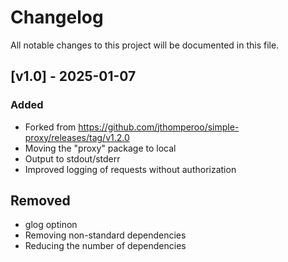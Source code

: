 # Changelog
All notable changes to this project will be documented in this file.

## [v1.0] - 2025-01-07
### Added
- Forked from <https://github.com/jthomperoo/simple-proxy/releases/tag/v1.2.0>
- Moving the "proxy" package to local
- Output to stdout/stderr
- Improved logging of requests without authorization
## Removed 
- glog optinon
- Removing non-standard dependencies
- Reducing the number of dependencies